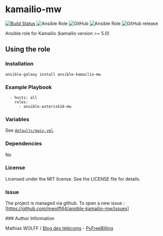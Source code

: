 kamailio-mw
=============

[![Build Status](https://travis-ci.org/mwolff44/ansible-kamailio-mw.png)](https://travis-ci.org/mwolff44/ansible-kamailio-mw)
![Ansible Role](https://img.shields.io/ansible/role/:ansible-kamailio-mw.svg)
![GitHub](https://img.shields.io/github/license/mashape/apistatus.svg)
![Ansible Role](https://img.shields.io/ansible/role/d/:ansible-kamailio-mw.svg)
![GitHub release](https://img.shields.io/github/release/qubyte/rubidium.svg)

Ansible role for Kamailio (kamailio version >= 5.0)


## Using the role
### Installation
```
ansible-galaxy install ansible-kamailio-mw
```

### Example Playbook
```
  - hosts: all
    roles:
      - ansible-asterisk16-mw
```

### Variables

See [`defaults/main.yml`](defaults/main.yml).


### Dependencies

No


### License

Licensed under the MIT license. See the LICENSE file for details.


### Issue

The project is managed via github. To open a new issue : [https://github.com/mwolff44/ansible-kamailio-mw/issues]


### Author Information

Mathias WOLFF / [Blog des télécoms](http://www.blog-des-telecoms.com) - [PyFreeBilling](https://www.pyfreebilling.com)
